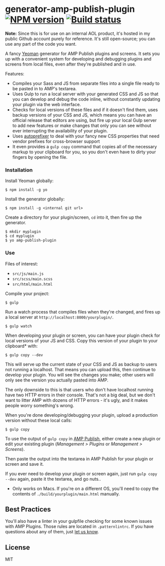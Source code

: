 # generator-amp-publish-plugin [![NPM version][npm-image]][npm-url] [![Build status][travis-image]][travis-url]

**Note:** Since this is for use on an internal AOL product, it's hosted in my public Github account purely for reference. It's still open-source; you can use any part of the code you want.

A fancy [Yeoman](http://yeoman.io) generator for AMP Publish plugins and screens. It sets you up with a convenient system for developing and debugging plugins and screens from local files, even after they're published and in use.

Features:

* Compiles your Sass and JS from separate files into a single file ready to be pasted in to AMP's textarea.
* Uses Gulp to run a local server with your generated CSS and JS so that you can develop and debug the code inline, without constantly updating your plugin via the web interface.
* Checks for local versions of these files and if it doesn't find them, uses backup versions of your CSS and JS, which means you can have an official release that editors are using, but fire up your local Gulp server to add new features or make changes that only you can see without ever interrupting the availability of your plugin.
* Uses [autoprefixer](https://www.npmjs.org/package/gulp-autoprefixer) to deal with your fancy new CSS properties that need vendor prefixes for cross-browser support
* It even provides a `gulp copy` command that copies all of the necessary markup to your clipboard for you, so you don't even have to dirty your fingers by opening the file.

### Installation

Install Yeoman globally:

```shell
$ npm install -g yo
```

Install the generator globally:

```shell
$ npm install -g <internal git url>
```

Create a directory for your plugin/screen, `cd` into it, then fire up the generator.

```
$ mkdir myplugin
$ cd myplugin
$ yo amp-publish-plugin
```

### Use

Files of interest:

* `src/js/main.js`
* `src/scss/main.scss`
* `src/html/main.html`

Compile your project:

```shell
$ gulp
```

Run a watch process that compiles files when they're changed, and fires up a local server at `http://localhost:8000/yourplugin/`.

```shell
$ gulp watch
```

When developing your plugin or screen, you can have your plugin check for local versions of your JS and CSS. Copy this version of your plugin to your clipboard* with:

```shell
$ gulp copy --dev
```
This will serve up the current state of your CSS and JS as backup to users not running a localhost. That means you can upload this, then continue to develop your plugin. You will see the changes you make; other users will only see the version you actually pasted into AMP.

The only downside to this is that users who don't have localhost running have two HTTP errors in their console. That's not a big deal, but we don't want to litter AMP with dozens of HTTP errors - it's ugly, and it makes people worry something's wrong.

When you're done developing/debugging your plugin, upload a production version without these local calls:

```shell
$ gulp copy
```

To use the output of `gulp copy` in [AMP Publish](http://cms.aol.com/), either create a new plugin or edit your existing plugin (*Management > Plugins* or *Management > Screens*).

Then paste the output into the textarea in AMP Publish for your plugin or screen and save it.

If you ever need to develop your plugin or screen again, just run `gulp copy --dev` again, paste it the textarea, and go nuts..

* Only works on Macs. If you're on a different OS, you'll need to copy the contents of `./build/yourplugin/main.html` manually.

## Best Practices

You'll also have a linter in your gulpfile checking for some known issues with AMP Plugins. Those rules are located in `.patternlintrc`. If you have questions about any of them, just [let us know](mailto://AMPSupport@teamaol.com).

## License

MIT

[travis-url]: http://travis-ci.org/neagle/generator-amp-publish-plugin
[travis-image]: https://secure.travis-ci.org/neagle/generator-amp-publish-plugin.svg?branch=master
[npm-url]: https://npmjs.org/package/generator-amp-publish-plugin
[npm-image]: https://badge.fury.io/js/generator-amp-publish-plugin.svg
